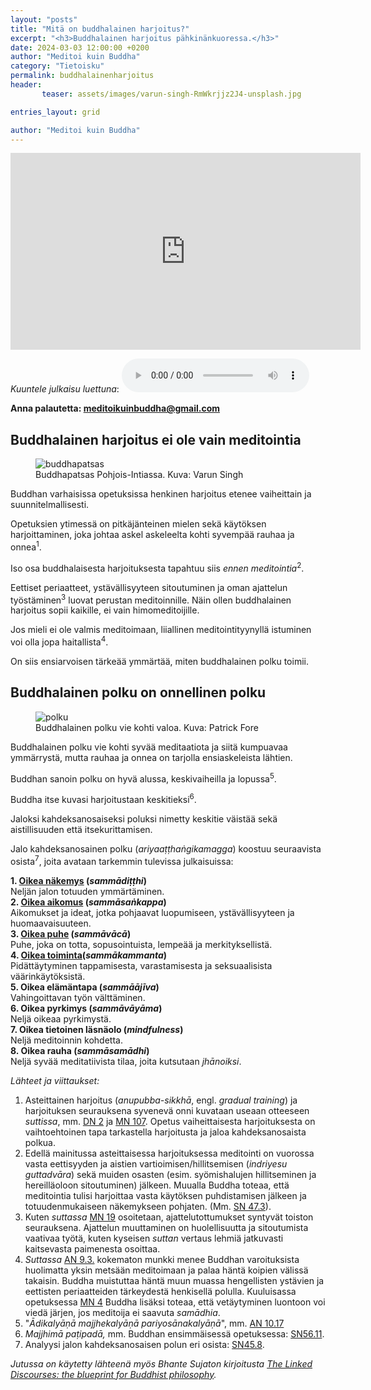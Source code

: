 ```yaml
---
layout: "posts"
title: "Mitä on buddhalainen harjoitus?"
excerpt: "<h3>Buddhalainen harjoitus pähkinänkuoressa.</h3>"
date: 2024-03-03 12:00:00 +0200
author: "Meditoi kuin Buddha"
category: "Tietoisku"
permalink: buddhalainenharjoitus
header: 
       teaser: assets/images/varun-singh-RmWkrjjz2J4-unsplash.jpg

entries_layout: grid

author: "Meditoi kuin Buddha"
---
```

<iframe width="560" height="315" src="https://www.youtube.com/embed/_yAsEwcwudQ?si=Q0QmEItmZJijN3pj" title="YouTube video player" frameborder="0" allow="accelerometer; autoplay; clipboard-write; encrypted-media; gyroscope; picture-in-picture; web-share" referrerpolicy="strict-origin-when-cross-origin" allowfullscreen></iframe>

<i>Kuuntele julkaisu luettuna</i>:
<audio controls>
  <source src="assets/audio/2024-03-25/2024-03-03-final.mp3" type="audio/mp3">
</audio>

<b> Anna palautetta: meditoikuinbuddha@gmail.com</b>

<h2>Buddhalainen harjoitus ei ole vain meditointia</h2>

<figure>
<img src="assets/images/varun-singh-RmWkrjjz2J4-unsplash.jpg" alt="buddhapatsas">
<figcaption> Buddhapatsas Pohjois-Intiassa. Kuva: Varun Singh</figcaption>
</figure>

Buddhan varhaisissa opetuksissa henkinen harjoitus etenee vaiheittain ja suunnitelmallisesti. 

Opetuksien ytimessä on pitkäjänteinen mielen sekä käytöksen harjoittaminen, joka johtaa askel askeleelta kohti syvempää rauhaa ja onnea<sup>1</sup>.

Iso osa buddhalaisesta harjoituksesta tapahtuu siis <i>ennen meditointia</i><sup>2</sup>. 

Eettiset periaatteet, ystävällisyyteen sitoutuminen ja oman ajattelun työstäminen<sup>3</sup> luovat perustan meditoinnille. Näin ollen buddhalainen harjoitus sopii kaikille, ei vain himomeditoijille.

Jos mieli ei ole valmis meditoimaan, liiallinen meditointityynyllä istuminen voi olla jopa haitallista<sup>4</sup>. 

On siis ensiarvoisen tärkeää ymmärtää, miten buddhalainen polku toimii.

<h2>Buddhalainen polku on onnellinen polku</h2>

<figure>
<img src="assets/images/polku.jpg" alt="polku">
<figcaption> Buddhalainen polku vie kohti valoa. Kuva: Patrick Fore</figcaption>
</figure>

Buddhalainen polku vie kohti syvää meditaatiota ja siitä kumpuavaa ymmärrystä, mutta rauhaa ja onnea on tarjolla ensiaskeleista lähtien.

Buddhan sanoin polku on hyvä alussa, keskivaiheilla ja lopussa<sup>5</sup>.

Buddha itse kuvasi harjoitustaan keskitieksi<sup>6</sup>.

Jaloksi kahdeksanosaiseksi poluksi nimetty keskitie väistää sekä aistillisuuden että itsekurittamisen.

Jalo kahdeksanosainen polku (<i>ariyaaṭṭhaṅgikamagga</i>) koostuu seuraavista osista<sup>7</sup>, joita avataan tarkemmin tulevissa julkaisuissa:


<b>1. <a href="https://meditoikuinbuddha.fi/oikeanakemys">Oikea näkemys</a> (<i>sammādiṭṭhi</i>)</b><br>
Neljän jalon totuuden ymmärtäminen.<br>
<b>2. <a href="https://meditoikuinbuddha.fi/oikeaajattelu">Oikea aikomus</a> (<i>sammāsaṅkappa</i>)</b><br>
Aikomukset ja ideat, jotka pohjaavat luopumiseen, ystävällisyyteen ja huomaavaisuuteen.<br>
<b>3. <a href="https://meditoikuinbuddha.fi/oikeapuhe">Oikea puhe</a> (<i>sammāvācā</i>)</b><br>
Puhe, joka on totta, sopusointuista, lempeää ja merkityksellistä.<br>
<b>4.  <a href="https://meditoikuinbuddha.fi/oikeatoiminta">Oikea toiminta</a>(<i>sammākammanta</i>)</b><br>
Pidättäytyminen tappamisesta, varastamisesta ja seksuaalisista väärinkäytöksistä.<br>
<b>5. Oikea elämäntapa (<i>sammāājīva</i>)</b><br>
Vahingoittavan työn välttäminen.<br>
<b>6. Oikea pyrkimys (<i>sammāvāyāma</i>)</b><br>
Neljä oikeaa pyrkimystä.<br>
<b>7. Oikea tietoinen läsnäolo (<i>mindfulness</i>)</b><br>
Neljä meditoinnin kohdetta.<br>
<b>8. Oikea rauha (<i>sammāsamādhi</i>)</b><br>
Neljä syvää meditatiivista tilaa, joita kutsutaan <i>jhānoiksi</i>.<br>

<i>Lähteet ja viittaukset:</i>
1. Asteittainen harjoitus (<i>anupubba-sikkhā</i>, engl. <i>gradual training</i>) ja harjoituksen seurauksena syvenevä onni kuvataan useaan otteeseen <i>suttissa</i>, mm. <a href="https://suttacentral.net/dn2/en/sujato?lang=en">DN 2</a> ja <a href="https://suttacentral.net/mn107/en/sujato?lang=en">MN 107</a>. Opetus vaiheittaisesta harjoituksesta on vaihtoehtoinen tapa tarkastella harjoitusta ja jaloa kahdeksanosaista polkua.
2. Edellä mainitussa asteittaisessa harjoituksessa meditointi on vuorossa vasta eettisyyden ja aistien vartioimisen/hillitsemisen (<i>indriyesu guttadvāra</i>) sekä muiden osasten (esim. syömishalujen hillitseminen ja hereilläoloon sitoutuminen) jälkeen. Muualla Buddha toteaa, että meditointia tulisi harjoittaa vasta käytöksen puhdistamisen jälkeen ja totuudenmukaiseen näkemykseen pohjaten. (Mm. <a href="https://suttacentral.net/sn47.3/en/sujato">SN 47.3</a>).
3. Kuten <i>suttassa</i> <a href="https://suttacentral.net/mn20/en/sujato?lang=en">MN 19</a> osoitetaan, ajattelutottumukset syntyvät toiston seurauksena. Ajattelun muuttaminen on huolellisuutta ja sitoutumista vaativaa työtä, kuten kyseisen <i>suttan</i> vertaus lehmiä jatkuvasti kaitsevasta paimenesta osoittaa.
4. <i>Suttassa</i> <a href="https://suttacentral.net/an9.3/en/sujato">AN 9.3.</a> kokematon munkki menee Buddhan varoituksista huolimatta yksin metsään meditoimaan ja palaa häntä koipien välissä takaisin. Buddha muistuttaa häntä muun muassa hengellisten ystävien ja eettisten periaatteiden tärkeydestä henkisellä polulla. Kuuluisassa opetuksessa <a href="https://suttacentral.net/mn4/en/sujato">MN 4</a> Buddha lisäksi toteaa, että vetäytyminen luontoon voi viedä järjen, jos meditoija ei saavuta <i>samādhia</i>.
5. "<i>Ādikalyāṇā majjhekalyāṇā pariyosānakalyāṇā</i>", mm. <a href="https://suttacentral.net/an10.17/en/sujato?lang=en">AN 10.17</a>
7. <i>Majjhimā paṭipadā,</i> mm. Buddhan ensimmäisessä opetuksessa: <a href="https://suttacentral.net/sn56.11/en/sujato">SN56.11</a>.
8. Analyysi jalon kahdeksanosaisen polun eri osista: <a href="https://suttacentral.net/sn45.8/en/sujato">SN45.8</a>.
   
<i>Jutussa on käytetty lähteenä myös Bhante Sujaton kirjoitusta <a href="https://suttacentral.net/sn-guide-sujato?lang=en">The Linked Discourses: the blueprint for Buddhist philosophy</a>.</i>

